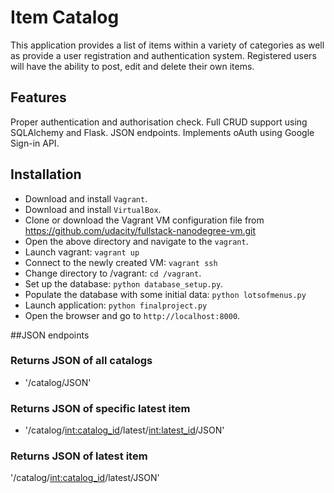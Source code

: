 # Item Catalog

This application provides a list of items within a variety of categories as well as provide a user registration and authentication system.
Registered users will have the ability to post, edit and delete their own items.

## Features
Proper authentication and authorisation check.
Full CRUD support using SQLAlchemy and Flask.
JSON endpoints.
Implements oAuth using Google Sign-in API.

## Installation

* Download and install `Vagrant`.
* Download and install `VirtualBox`.
* Clone or download the Vagrant VM configuration file from https://github.com/udacity/fullstack-nanodegree-vm.git
* Open the above directory and navigate to the `vagrant`.
* Launch vagrant: `vagrant up`
* Connect to the newly created VM: `vagrant ssh`
* Change directory to /vagrant: `cd /vagrant`.
* Set up the database: `python database_setup.py`.
* Populate the database with some initial data: `python lotsofmenus.py`
* Launch application: `python finalproject.py`
* Open the browser and go to `http://localhost:8000`. 


##JSON endpoints
### Returns JSON of all catalogs
* '/catalog/JSON'
### Returns JSON of specific latest item
* '/catalog/<int:catalog_id>/latest/<int:latest_id>/JSON'
### Returns JSON of latest item
'/catalog/<int:catalog_id>/latest/JSON'
